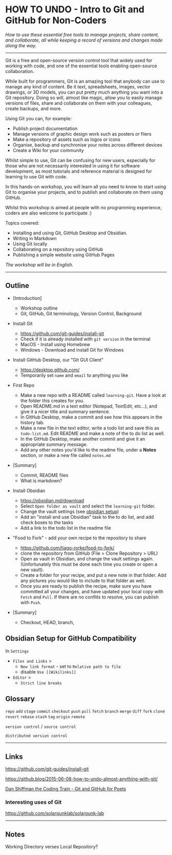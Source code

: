 # HOW TO UNDO - Intro to Git and GitHub for Non-Coders

_How to use these essential free tools to manage projects, share content, and collaborate, all while keeping a record of versions and changes made along the way._

---

Git is a free and open-source version control tool that widely used for working with code, and one of the essential tools enabling open-source collaboration.

While built for programmers, Git is an amazing tool that anybody can use to manage any kind of content.  Be it text, spreadsheets, images, vector drawings, or 3D models, you can put pretty much anything you want into a Git repository. Doing so will, almost like magic, allow you to easily manage versions of files, share and collaborate on them with your colleagues, create backups, and more.

Using Git you can, for example:
- Publish project documentation
- Manage versions of graphic design work such as posters or fliers
- Make a repository of assets such as logos or icons
- Organise, backup and synchronise your notes across different devices
- Create a Wiki for your community

Whilst simple to use, Git can be confusing for new users, especially for those who are not necessarily interested in using it for software development, as most tutorials and reference material is designed for learning to use Git with code.

In this hands-on workshop, you will learn all you need to know to start using Git to organise your projects, and to publish and collaborate on them using GitHub.

Whilst this workshop is aimed at people with no programming experience, coders are also welcome to participate :)

Topics covered:
- Installing and using Git, GitHub Desktop and Obsidian.
- Writing in Markdown
- Using Git locally
- Collaborating on a repository using GitHub
- Publishing a simple website using GitHub Pages

_The workshop will be in English._

---

## Outline

- [Introduction]
	- Workshop outline
	- Git, GitHub, Git terminology, Version Control, Background

- Install Git
	- https://github.com/git-guides/install-git
	- Check if it is already installed with `git version` in the terminal
	- MacOS - Install using Homebrew
	- Windows - Download and install Git for Windows

- Install GitHub Desktop, our "Git GUI Client"
	- https://desktop.github.com/
	- Temporarily set `name` and `email` to anything you like

- First Repo
	- Make a new repo with a README called `learning-git`.  Have a look at the folder this creates for you.
	- Open README.md in a text editor (Notepad, TextEdit, etc...), and give it a nicer title and summary sentence.
	- In GitHub Desktop, make a commit and see how this appears in the history tab.
	- Make a new file in the text editor, write a todo list and save this as `todo-list.md`.  Edit README and make a note of the to do list as well.
	- In the GitHub Desktop, make another commit and give it an appropriate summary message.
	- Add any other notes you'd like to the readme file, under a **Notes** section, or make a new file called `notes.md`

- [Summary]
	- Commit, README files
	- What is markdown?

- Install Obsidian
	- https://obsidian.md/download
	- Select `Open folder as vault` and select the `learning-git` folder.
	- Change the vault settings (see [obsidian setup](#Obsidian-Setup-for-GitHub-Compatibility))
	- Add an "install and use Obsidian" task to the to do list, and add check boxes to the tasks
	- Add a link to the todo list in the readme file

- "Food to Fork" - add your own recipe to the repository to share
	- https://github.com/tiago-rorke/food-to-fork/
	- clone the repository from GitHub (File > Clone Repository > URL)
	- Open as vault in Obsidian, and change the vault settings again. (Unfortunately this must be done each time you create or open a new vault).
	- Create a folder for your recipe, and put a new note in that folder.  Add any pictures you would like to include to that folder as well.
	- Once you are ready to publish the recipe, make sure you have committed all your changes, and have updated your local copy with `Fetch` and `Pull`.  If there are no conflits to resolve, you can publish with `Push`.

- [Summary]
	- Checkout, HEAD, branch, 


## Obsidian Setup for GitHub Compatibility

In `Settings`

 - `Files and Links` >
	- `New link format` - set to `Relative path to file`
	- disable `Use [[Wikilinks]]`
 - `Editor` >
 	- `Strict line breaks`



## Glossary

`repo`
`add`
`stage`
`commit`
`checkout`
`push`
`pull`
`fetch`
`branch`
`merge`
`diff`
`fork`
`clone`
`revert`
`rebase`
`stash`
`tag`
`origin`
`remote`


`version control` / `source control`

`distributed version control`


---

## Links

https://github.com/git-guides/install-git

https://github.blog/2015-06-08-how-to-undo-almost-anything-with-git/

[Dan Shiffman the Coding Train - Git and GitHub for Poets](https://www.youtube.com/playlist?list=PLRqwX-V7Uu6ZF9C0YMKuns9sLDzK6zoiV)


### Interesting uses of Git

https://github.com/solarpunklab/solarpunk-lab


---

## Notes

Working Directory verses Local Repository?
